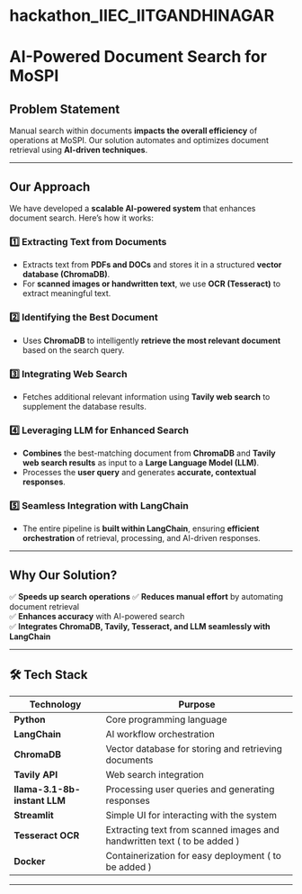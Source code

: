 # hackathon_IIEC_IITGANDHINAGAR

#  AI-Powered Document Search for MoSPI  

##  Problem Statement  
Manual search within documents **impacts the overall efficiency** of operations at MoSPI. Our solution automates and optimizes document retrieval using **AI-driven techniques**.  

---

## Our Approach  
We have developed a **scalable AI-powered system** that enhances document search. Here’s how it works:  

### 1️⃣ Extracting Text from Documents  
- Extracts text from **PDFs and DOCs** and stores it in a structured **vector database (ChromaDB)**.  
- For **scanned images or handwritten text**, we use **OCR (Tesseract)** to extract meaningful text.  

### 2️⃣ Identifying the Best Document  
- Uses **ChromaDB** to intelligently **retrieve the most relevant document** based on the search query.  

### 3️⃣ Integrating Web Search  
- Fetches additional relevant information using **Tavily web search** to supplement the database results.  

### 4️⃣ Leveraging LLM for Enhanced Search  
- **Combines** the best-matching document from **ChromaDB** and **Tavily web search results** as input to a **Large Language Model (LLM)**.  
- Processes the **user query** and generates **accurate, contextual responses**.  

### 5️⃣ Seamless Integration with LangChain  
- The entire pipeline is **built within LangChain**, ensuring **efficient orchestration** of retrieval, processing, and AI-driven responses.  

---

##  Why Our Solution?  
✅ **Speeds up search operations** 
✅ **Reduces manual effort** by automating document retrieval  
✅ **Enhances accuracy** with AI-powered search  
✅ **Integrates ChromaDB, Tavily, Tesseract, and LLM seamlessly with LangChain**  

---

## 🛠️ Tech Stack  
| Technology | Purpose |
|------------|---------|
| **Python** | Core programming language |
| **LangChain** | AI workflow orchestration |
| **ChromaDB** | Vector database for storing and retrieving documents |
| **Tavily API** | Web search integration |
| **llama-3.1-8b-instant LLM** | Processing user queries and generating responses |
| **Streamlit** | Simple UI for interacting with the system |
| **Tesseract OCR** | Extracting text from scanned images and handwritten text ( to be added ) |
| **Docker** | Containerization for easy deployment  ( to be added ) |

---

#
